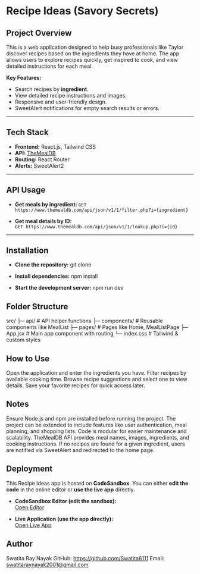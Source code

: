 # Recipe Ideas (Savory Secrets)

## Project Overview
This is a web application designed to help busy professionals like Taylor discover recipes based on the ingredients they have at home. The app allows users to explore recipes quickly, get inspired to cook, and view detailed instructions for each meal.

**Key Features:**
- Search recipes by **ingredient**.
- View detailed recipe instructions and images.
- Responsive and user-friendly design.
- SweetAlert notifications for empty search results or errors.

---

## Tech Stack
- **Frontend:** React.js, Tailwind CSS
- **API:** [TheMealDB](https://www.themealdb.com/api.php)
- **Routing:** React Router
- **Alerts:** SweetAlert2

---

## API Usage
- **Get meals by ingredient:**
  `GET https://www.themealdb.com/api/json/v1/1/filter.php?i={ingredient}`

- **Get meal details by ID:**  
  `GET https://www.themealdb.com/api/json/v1/1/lookup.php?i={id}`


---

## Installation
- **Clone the repository:**
git clone <your-repo-url>

- **Install dependencies:**
npm install

- **Start the development server:**
npm run dev

## Folder Structure
src/
 ├─ api/           # API helper functions
 ├─ components/    # Reusable components like MealList
 ├─ pages/         # Pages like Home, MealListPage
 ├─ App.jsx        # Main app component with routing
 └─ index.css      # Tailwind & custom styles

## How to Use

Open the application and enter the ingredients you have.
Filter recipes by available cooking time.
Browse recipe suggestions and select one to view details.
Save your favorite recipes for quick access later.

## Notes

Ensure Node.js and npm are installed before running the project.
The project can be extended to include features like user authentication, meal planning, and shopping lists.
Code is modular for easier maintenance and scalability.
TheMealDB API provides meal names, images, ingredients, and cooking instructions.
If no recipes are found for a given ingredient, users are notified via SweetAlert and redirected to the home page.

## Deployment

This Recipe Ideas app is hosted on **CodeSandbox**. You can either **edit the code** in the online editor or **use the live app** directly.

- **CodeSandbox Editor (edit the sandbox):**  
[Open Editor](https://codesandbox.io/p/github/Swatita6111/Savory-Secrets/main)

- **Live Application (use the app directly):**  
[Open Live App](https://7pyv7j-5173.csb.app/)

## Author

Swatita Ray Nayak
GitHub: https://github.com/Swatita6111
Email: swatitaraynayak2001@gmail.com
